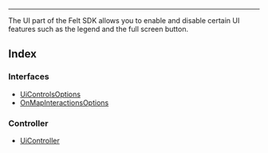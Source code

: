 ***

The UI part of the Felt SDK allows you to enable and disable certain
UI features such as the legend and the full screen button.

## Index

### Interfaces

* [UiControlsOptions](UiControlsOptions.md)
* [OnMapInteractionsOptions](OnMapInteractionsOptions.md)

### Controller

* [UiController](UiController.md)
